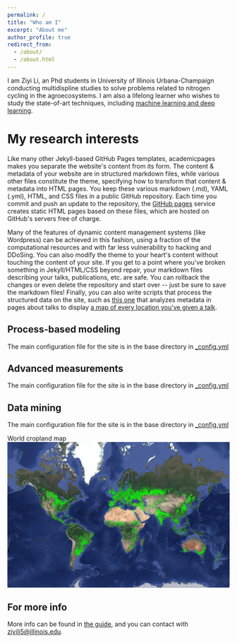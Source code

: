 ```yaml
---
permalink: /
title: "Who am I"
excerpt: "About me"
author_profile: true
redirect_from: 
  - /about/
  - /about.html
---
```


I am Ziyi Li, an Phd students in University of Illinois Urbana-Champaign conducting multidispline studies to solve problems related to nitrogen cycling in the agroecosystems. I am also a lifelong learner who wishes to study the state-of-art techniques, including 
[machine learning and deep learning](https://pages.github.com/).

My research interests
======
Like many other Jekyll-based GitHub Pages templates, academicpages makes you separate the website's content from its form. The content & metadata of your website are in structured markdown files, while various other files constitute the theme, specifying how to transform that content & metadata into HTML pages. You keep these various markdown (.md), YAML (.yml), HTML, and CSS files in a public GitHub repository. Each time you commit and push an update to the repository, the [GitHub pages](https://pages.github.com/) service creates static HTML pages based on these files, which are hosted on GitHub's servers free of charge.

Many of the features of dynamic content management systems (like Wordpress) can be achieved in this fashion, using a fraction of the computational resources and with far less vulnerability to hacking and DDoSing. You can also modify the theme to your heart's content without touching the content of your site. If you get to a point where you've broken something in Jekyll/HTML/CSS beyond repair, your markdown files describing your talks, publications, etc. are safe. You can rollback the changes or even delete the repository and start over -- just be sure to save the markdown files! Finally, you can also write scripts that process the structured data on the site, such as [this one](https://github.com/academicpages/academicpages.github.io/blob/master/talkmap.ipynb) that analyzes metadata in pages about talks to display [a map of every location you've given a talk](https://academicpages.github.io/talkmap.html).

Process-based modeling
------
The main configuration file for the site is in the base directory in [_config.yml](https://github.com/academicpages/academicpages.github.io/blob/master/_config.yml)

Advanced measurements
------
The main configuration file for the site is in the base directory in [_config.yml](https://github.com/academicpages/academicpages.github.io/blob/master/_config.yml)

Data mining
------
The main configuration file for the site is in the base directory in [_config.yml](https://github.com/academicpages/academicpages.github.io/blob/master/_config.yml)

World cropland map
![Editing a markdown file for a talk](/images/world_cropland.png)

For more info
------
More info can be found in [the guide](https://ziyili5.github.io/markdown/), and you can contact with ziyili5@illinois.edu.
